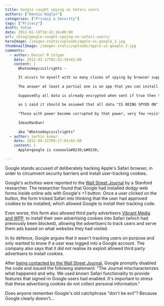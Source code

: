 ```yaml
---
title: Google caught spying on Safari users
authors: ["Dennis Kügler"]
categories: ["Privacy & Security"]
tags: ["Privacy"]
draft: false
date: 2012-02-19T16:42:16+00:00
url: /blog/google-caught-spying-on-safari-users/
heroImage: /images-static/uploads/apple-vs-google_3.jpg
thumbnailImage: /images-static/uploads/apple-vs-google_3.jpg
comments:
  - author: Daniel R Colgan
    date: 2012-03-17T02:52:39+01:00
    content: |
      Whotookmycivilrights - 

      It occurs to myself with so many claims of spying by browser suppliers, communication giants, etc that to assume that it is not happening is like sticking your head in the sand hoping the lion wont eat you.
    
      The answer at least a partial one is an app that you can install on your computer and or phone that installs at both ends of a communication setup, for companies – comunications between itself worldwide and its employees, or for the average Joe the same app shared between friends for secure communications, the app Encrypts the data to be sent via a password that has to be entered at the receiving end to unencrypt the data, basically setting up a secure "Encryption Tunnel" communication.
    
      Supposedly all data is already encrypted when sent if true then the app would let you encrypt your own information as well technically it is then being encrypted twice!
    
      as i said it should be assumed that all data "IS BEING SPYED ON" and take precations regardless since if its not then it probably will be in the future,
    
      "Those with power become corrupted by that power, very few resist the temptation!"
    
      IdeasManDan!
    
      aka "Whotookmycivilrights"
  - author: Sachin kumar
    date: 2012-04-21T09:17:01+02:00
    content: |
      Apple+google is coooool&#8230;&#8230;

---
```

Google stands accused of deliberately hacking Apple's Safari browser, in order to circumvent security barriers and install user-tracking cookies.

Google's activities were reported to the [Wall Street Journal][1] by a Stanford researcher. The researcher found that Google had installed dodgy web forms inside online ads with Google's +1 button. Once a user clicked on the button, the form tricked Safari into thinking that the user had approved cookies to be installed, which allowed Google to install their tracking code.

Even worse, this form also allowed third party advertisers [Vibrant Media and WPP][2], to install their own advertising cookies into Safari (which had previously been blocked), allowing the advertisers to track users and serve them ads based on what websites they had visited.

In its defence, Google argues that it wasn't tracking users on purpose and only wanted to know if a user was logged into a Google account. The company also says that it did not realise its exploit allowed third party advertisers to install cookies.

After [being contacted by the Wall Street Journal][1], Google promptly disabled the code and issued the following statement: "The Journal mischaracterizes what happened and why. We used known Safari functionality to provide features that signed-in Google users had enabled. It's important to stress that these advertising cookies do not collect personal information."

Does anyone remember Google's old catchphrase "don't be evil"? Because Google clearly doesn't&#8230;

 [1]: http://online.wsj.com/article_email/SB10001424052970204880404577225380456599176-lMyQjAxMTAyMDEwNjExNDYyWj.html
 [2]: http://www.washingtonpost.com/who-are-vibrant-media-wpp-and-pointroll/2012/02/17/gIQAh0NRKR_story.html
